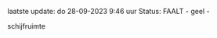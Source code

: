 laatste update: 
do 28-09-2023  9:46   uur 
Status: FAALT - geel - 
<div class="service Y">schijfruimte</div>